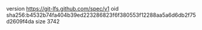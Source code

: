 version https://git-lfs.github.com/spec/v1
oid sha256:b4532b74fa404b39ed223286823f6f380553f12288aa5a6d6db2f75d2609f4da
size 3742
